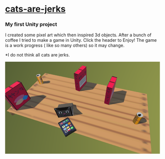 # [cats-are-jerks](https://www.cjvillarreal.com/cats-are-jerks/) 
### My first Unity project
I created some pixel art which then inspired 3d objects. After a bunch of coffee I tried to make a game in Unity. Click the header to Enjoy!
The game is a work progress ( like so many others) so it may change. 

*I do not think all cats are jerks.


<img src="https://github.com/cjvillar/cats-are-jerks/blob/main/md_assets/cats_are_jerks.png"  width="600" height="300">
